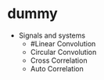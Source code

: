# dummy
* Signals and systems
  * #Linear Convolution 
  * Circular Convolution
  * Cross Correlation
  * Auto Correlation
